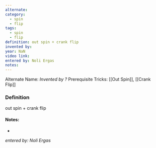 ```yaml
---
alternate: 
category:
  - spin
  - flip
tags:
  - spin
  - flip
definition: out spin + crank flip
invented by: 
year: NaN
video link: 
entered by: Noli Ergas
notes: 
---
```

Alternate Name: 
*Invented by ?*
Prerequisite Tricks: [[Out Spin]], [[Crank Flip]]

### Definition
out spin + crank flip


#### Notes:
- 
*entered by: Noli Ergas*
